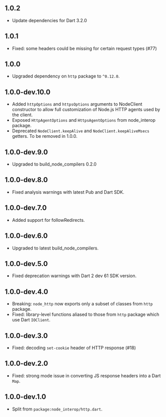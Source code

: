 ## 1.0.2

- Update dependencies for Dart 3.2.0

## 1.0.1

- Fixed: some headers could be missing for certain request types (#77)

## 1.0.0

- Upgraded dependency on `http` package to `^0.12.0`.

## 1.0.0-dev.10.0

- Added `httpOptions` and `httpsOptions` arguments to NodeClient constructor to allow full
  customization of Node.js HTTP agents used by the client.
- Exposed `HttpAgentOptions` and `HttpsAgentOptions` from node_interop package.
- Deprecated `NodeClient.keepAlive` and `NodeClient.keepAliveMsecs` getters. To be removed in 1.0.0.

## 1.0.0-dev.9.0

- Upgraded to build_node_compilers 0.2.0

## 1.0.0-dev.8.0

- Fixed analysis warnings with latest Pub and Dart SDK.

## 1.0.0-dev.7.0

- Added support for followRedirects.

## 1.0.0-dev.6.0

- Upgraded to latest build_node_compilers.

## 1.0.0-dev.5.0

- Fixed deprecation warnings with Dart 2 dev 61 SDK version.

## 1.0.0-dev.4.0

- Breaking: `node_http` now exports only a subset of classes from `http`
    package.
- Fixed: library-level functions aliased to those from `http` package
    which use Dart `IOClient`.

## 1.0.0-dev.3.0

- Fixed: decoding `set-cookie` header of HTTP response (#18)

## 1.0.0-dev.2.0

- Fixed: strong mode issue in converting JS response headers into a Dart `Map`.

## 1.0.0-dev.1.0

- Split from `package:node_interop/http.dart`.
